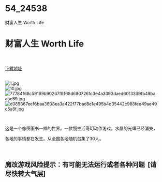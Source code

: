 # 54_24538
财富人生 Worth Life
# 财富人生 Worth Life
 <br/></br>
[下载地址](https://www.switch520.cc/article/24538 "下载地址")
<br/></br>

<p><img title="1.jpg" src="https://www.switch520.cc/muke_img/2021_11_14_1f12ce08c7285.jpg" alt="1.jpg"><br>
<img title="10.jpg" src="https://www.switch520.cc/muke_img/2021_11_14_7ae456fa9548b.jpg" alt="10.jpg"><br>
<img title="77784f68c59199b90267f9168d6807261c3e4a3393daed6013369fb49baaae69.jpg" src="https://www.switch520.cc/muke_img/2021_11_14_4cc4330297f9a.jpg" alt="77784f68c59199b90267f9168d6807261c3e4a3393daed6013369fb49baaae69.jpg"><br>
<img title="d085367eef6baa3608ea3a422f77bad8e1e495b4d35442c988fee49ae49c5a8f.jpg" src="https://www.switch520.cc/muke_img/2021_11_14_a0ba120c8d666.jpg" alt="d085367eef6baa3608ea3a422f77bad8e1e495b4d35442c988fee49ae49c5a8f.jpg"></p>
<p>&nbsp;</p>
<p>这是一个像图画书一样的世界。一款慢生活奇幻动作游戏。水晶的光辉已经消失，</p>
<p>各地的事情都在发生。从全国各地随机召集了30人。</p>
<p>&nbsp;</p>
<h2>魔改游戏风险提示：有可能无法运行或者各种问题 &nbsp;[请尽快转大气层]</h2>



